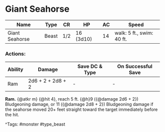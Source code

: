 # Giant Seahorse

| Name | Type | CR | HP | AC | Speed |
|------|------|----|----|----|-------|
| Giant Seahorse | Beast | 1/2 | 16 (3d10) | 14 | walk: 5 ft., swim: 40 ft. |

### Actions:

| Ability | Damage | Save DC & Type | On Successful Save |
|---------|--------|----------------|--------------------|
| Ram | 2d6 + 2 + 2d8 + 2 | - | - |


**Ram.** {@atkr m} {@hit 4}, reach 5 ft. {@h}9 ({@damage 2d6 + 2}) Bludgeoning damage, or 11 ({@damage 2d8 + 2}) Bludgeoning damage if the seahorse moved 20+ feet straight toward the target immediately before the hit.

^Tags: #monster #type_beast